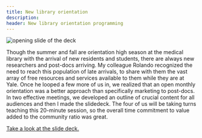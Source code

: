 ```yaml
---
title: New library orientation
description: 
header: New library orientation programming
---
```

![opening slide of the deck](https://caitlinmeyer.github.io/library-blog/img/library-orientation-pic.png)

Though the summer and fall are orientation high season at the medical library with the arrival of new residents and students, there are always new researchers and post-docs arriving. My colleague Rolando recognized the need to reach this population of late arrivals, to share with them the vast array of free resources and services available to them while they are at Yale. Once he looped a few more of us in, we realized that an open monthly orientation was a better approach than specifically marketing to post-docs. In two effective meetings, we developed an outline of crucial content for all audiences and then I made the slidedeck. The four of us will be taking turns teaching this 20-minute session, so the overall time commitment to value added to the community ratio was great. 

[Take a look at the slide deck.](https://caitlinmeyer.github.io/library-blog/docs/library-orientation.pdf)
